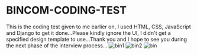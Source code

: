 # BINCOM-CODING-TEST
This is the coding test given to me earlier on, I used HTML, CSS, JavaScript and Django to get it done...Please kindly ignore the UI, I didn't get a specified design template to use...Thank you and I hope to see you during the next phase of the interview process...
![bin1](https://user-images.githubusercontent.com/105238634/215469944-b93443e8-b728-4ffa-93df-f99a5cd2a45e.jpg)
![bin2](https://user-images.githubusercontent.com/105238634/215469950-a46b863b-6182-44a8-9d45-0ad6a1b30204.jpg)
![bin](https://user-images.githubusercontent.com/105238634/215469952-614c0099-561d-4ebc-8c08-7b8031ad30e5.jpg)
